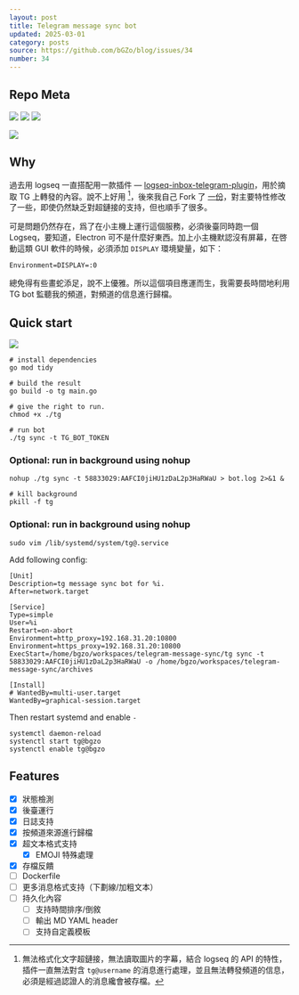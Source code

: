 ```yaml
---
layout: post
title: Telegram message sync bot
updated: 2025-03-01
category: posts
source: https://github.com/bGZo/blog/issues/34
number: 34
---
```


<!--title: ""-->

## Repo Meta

![](https://img.shields.io/github/stars/bGZo/telegram-message-sync-bot?style=for-the-badge&label=stars) ![](https://img.shields.io/github/repo-size/bGZo/telegram-message-sync-bot?style=for-the-badge&label=size) ![](https://img.shields.io/github/created-at/bGZo/telegram-message-sync-bot?style=for-the-badge&label=since)

[![](https://github-readme-stats.vercel.app/api/pin/?username=bGZo&repo=telegram-message-sync-bot&bg_color=00000000)](https://github.com/bGZo/telegram-message-sync-bot)

## Why

過去用 logseq 一直搭配用一款插件 — [logseq-inbox-telegram-plugin](https://github.com/shady2k/logseq-inbox-telegram-plugin)，用於摘取 TG 上轉發的內容。說不上好用 [^not-usefiul]，後來我自己 Fork 了 [一份](https://github.com/bGZo/logseq-inbox-telegram-plugin/releases)，對主要特性修改了一些，即使仍然缺乏對超鏈接的支持，但也順手了很多。

可是問題仍然存在，爲了在小主機上運行這個服務，必須後臺同時跑一個 Logseq，要知道，Electron 可不是什麼好東西。加上小主機默認沒有屏幕，在啓動這類 GUI 軟件的時候，必須添加 `DISPLAY` 環境變量，如下：

```shell
Environment=DISPLAY=:0
```

總免得有些畫蛇添足，說不上優雅。所以這個項目應運而生，我需要長時間地利用 TG bot 監聽我的頻道，對頻道的信息進行歸檔。

## Quick start

![](https://raw.githack.com/bGZo/assets/dev/2025/202503011548103.png)

```shell
# install dependencies
go mod tidy

# build the result
go build -o tg main.go

# give the right to run. 
chmod +x ./tg

# run bot
./tg sync -t TG_BOT_TOKEN
```

### Optional: run in background using nohup

```shell
nohup ./tg sync -t 58833029:AAFCI0jiHU1zDaL2p3HaRWaU > bot.log 2>&1 &

# kill background
pkill -f tg
```

### Optional: run in background using nohup

```shell
sudo vim /lib/systemd/system/tg@.service
```

Add following config:

```shell
[Unit]
Description=tg message sync bot for %i.
After=network.target

[Service]
Type=simple
User=%i
Restart=on-abort
Environment=http_proxy=192.168.31.20:10800
Environment=https_proxy=192.168.31.20:10800
ExecStart=/home/bgzo/workspaces/telegram-message-sync/tg sync -t 58833029:AAFCI0jiHU1zDaL2p3HaRWaU -o /home/bgzo/workspaces/telegram-message-sync/archives

[Install]
# WantedBy=multi-user.target
WantedBy=graphical-session.target
```

Then restart systemd and enable `-`

```shell
systemctl daemon-reload
systenctl start tg@bgzo
systenctl enable tg@bgzo
```

## Features

- [x] 狀態檢測
- [x] 後臺運行
- [x] 日誌支持
- [x] 按頻道來源進行歸檔
- [x] 超文本格式支持
    - [x] EMOJI 特殊處理
- [x] 存檔反饋
- [ ] Dockerfile
- [ ] 更多消息格式支持（下劃線/加粗文本）
- [ ] 持久化內容
    - [ ] 支持時間排序/倒敘
    - [ ] 輸出 MD YAML header
    - [ ] 支持自定義模板

[^not-usefiul]: 無法格式化文字超鏈接，無法讀取圖片的字幕，結合 logseq 的 API 的特性，插件一直無法對含 `tg@username` 的消息進行處理，並且無法轉發頻道的信息，必須是經過認證人的消息纔會被存檔。
